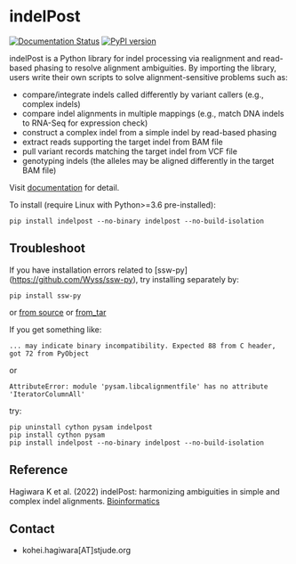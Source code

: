 # indelPost

[![Documentation Status](https://readthedocs.org/projects/indelpost/badge/?version=latest)](https://indelpost.readthedocs.io/en/latest/?badge=latest)
[![PyPI version](https://badge.fury.io/py/indelpost.png)](https://badge.fury.io/py/indelpost)

indelPost is a Python library for indel processing via realignment and read-based phasing to resolve alignment ambiguities. By importing the library, 
users write their own scripts to solve alignment-sensitive problems such as:
* compare/integrate indels called differently by variant callers (e.g., complex indels)
* compare indel alignments in multiple mappings (e.g., match DNA indels to RNA-Seq for expression check)  
* construct a complex indel from a simple indel by read-based phasing    
* extract reads supporting the target indel from BAM file
* pull variant records matching the target indel from VCF file
* genotyping indels (the alleles may be aligned differently in the target BAM file)

Visit [documentation](https://indelpost.readthedocs.io/en/latest) for detail.

To install (require Linux with Python>=3.6 pre-installed):
```
pip install indelpost --no-binary indelpost --no-build-isolation
```

## Troubleshoot
If you have installation errors related to [ssw-py] (https://github.com/Wyss/ssw-py),
try installing separately by:
```
pip install ssw-py
```
or
[from source](https://github.com/stjude/indelPost/issues/2#issuecomment-1121163296)
or
[from_tar](https://github.com/stjude/indelPost/issues/2#issuecomment-1122645068) 

If you get something like:
```
... may indicate binary incompatibility. Expected 88 from C header, got 72 from PyObject
```
or
```
AttributeError: module 'pysam.libcalignmentfile' has no attribute 'IteratorColumnAll'
```
try:
```
pip uninstall cython pysam indelpost
pip install cython pysam
pip install indelpost --no-binary indelpost --no-build-isolation
```

## Reference
Hagiwara K et al. (2022) indelPost: harmonizing ambiguities in simple and complex indel alignments. [Bioinformatics](https://doi.org/10.1093/bioinformatics/btab601)

## Contact
* kohei.hagiwara[AT]stjude.org 
